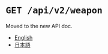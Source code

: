 `GET /api/v2/weapon`
====================

Moved to the new API doc.

- [English](https://apidoc.stat.ink/v2.en.html#operation/getWeapon)
- [日本語](https://apidoc.stat.ink/v2.ja.html#operation/getWeapon)
